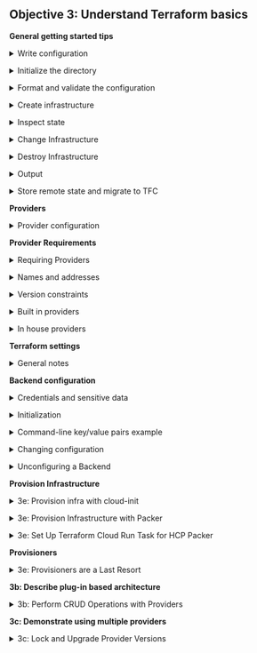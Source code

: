 ## Objective 3: Understand Terraform basics

**General getting started tips**
<p>
<details><summary>Write configuration</summary>
<p>

`Terraform {}` block contains TF settings, including providers. For each provider a `source` is also defined. Also set a version attribute (optional). 
<br>

`Provider` block configures the specified provider. Provider is a plugin used to create and manage your resources.
<br>

`Resources` block to define components in your infra. Can be physical or virtual component, like ec2 or an app. They have 2 strings before the block: resource type + resource name. 
(`aws_instance.app_server`). Contain arguments which are used to config the resource. Including machine sizes etc. 
</details>

<p>
<details><summary>Initialize the directory</summary>
<p>

When you create new config / check existing config - you must initialize the directory with `terraform init`. 
When you do this, TF downloads and installs the providers defined in the config. 
TF downloads provider and installs it in a hidden subdirectory of your current working dir - named `.terraform`. TF also creates a lock file named `terraform.lock.hcl` - specifies exact provider versions used
</details>

<p>
<details><summary>Format and validate the configuration</summary>
<p>

Consistent formatting by using `terraform fmt`, auto updates configs for readability and consistency. Also prints out the files it modified. 
Use `terraform validate` to make sure config is syntactically valid and internally consistent.
</details>

<p>
<details><summary> Create infrastructure </summary>
<p>

To apply config, use  `terraform apply`. Before execution, TF prints out an execution plan - describing the actions TF will take. 

Terraform will now pause and wait for your approval before proceeding. If anything in the plan seems incorrect or dangerous, it is safe to abort here before Terraform modifies your infrastructure.

In this case the plan is acceptable, so type yes at the confirmation prompt to proceed. Executing the plan will take a few minutes since Terraform waits for the EC2 instance to become available.
</details>

<p>
<details><summary> Inspect state </summary>
<p>

After you apply your changes, TF wrote data in a file called `terraform.tfstate`. Stores the IDs and properties of resources it manages. State file is the only way TF can track which resources it manages. Also contains sensitive data, so use TFC/TFE or store remotely. 

Inspect the state file using `terraform show`.
<br>

Can use `terraform state list` to show list of resources in project state.
</details>

<p>
<details><summary> Change Infrastructure </summary>
<p>

The prefix `-/+` means that Terraform will destroy and recreate the resource, rather than updating it in-place
Terraform can update some attributes in-place - indicated with the `~` prefix.

TF prompts for approval of the execution plan before proceeding. Answer `yes` to execute the planned steps.
</details>


<p>
<details><summary> Destroy Infrastructure </summary>
<p>

To destroy managed resources use `terraform destroy `command. It’s the inverse of `terraform apply` - it terminates all resources specified in your TF state. Doesn’t touch non TF resources.
The `-` prefix indicates that the instance will be destroyed. Auto determines the order to destroy - just like apply. 
Answer `yes` to execute plan and destroy all the things.
</details>


<p>
<details><summary> Output </summary>
<p>

Using a file called `outputs.tf` - you can define outputs for your resources. Use the command `terraform output` to query outputs. Use these to connect TF projects with other parts of your infra.

LPT (which you knew already lol): Terraform loads all files in the current directory ending in `.tf`, so you can name your configuration files however you choose.
</details>

<p>
<details><summary> 	Store remote state and migrate to TFC </summary>
<p>

- TFC allows easy version, audit and collaborate on infra changes. When setting up TFC, you need to add a `cloud` block and replace `organization-name` with your TFC name.
- `terraform login`, then paste the API key into the terminal. 
- `terraform init`, to re-initialize config and migrate to TFC. Type, `yes` when prompted.
- Then delete local state file `rm terraform.tfstate`

<br>
Set workspace variables
<br>

You must configure your workspace with your AWS credentials to authenticate the AWS provider.
Navigate to your workspace in TFC and go to the workspace's Variables page. Under Workspace Variables, add your `AWS_ACCESS_KEY_ID` and `AWS_SECRET_ACCESS_KEY` as Environment Variables, making sure to mark them as "Sensitive".
</details>

<p>

**Providers**
<p>
<details><summary> Provider configuration  </summary>
<p>
Providers allow Terraform to interact with cloud providers, SaaS providers, and other APIs.

The name given in the block header is the local name of the provider to configure. This provider should already be included in a `required_providers` block.
Providers require their own configuration for regions, authentication etc.
The body between `{ }` contain config arguments for provider. Most arguments are defined by provider itself. 
<p>

There are also two "meta-arguments" that are defined by Terraform itself and available for all `provider` blocks:
- Alias: for using the same provider with different config for different resources. Main reason for this to support multiple regions for cloud platform. Provider block without alias is default config for that provider.  To reference alternate provider config, specify in this format: `provider_name.alias`
- Version (deprecated): The `version` meta-argument specifies a version constraint for a provider, and works the same way as the version argument in a `required_providers` block.
</details>
<p>

**Provider Requirements**
<p>
<details><summary> Requiring Providers </summary>
<p>

Each TF module must declare which provider it requires. Declared in a `required_providers` block.  The `required_providers` block must be nested inside the top-level terraform block. Consists of local name, source location, version constraint

```terraform
terraform {
  required_providers {
    mycloud = {
      source  = "mycorp/mycloud"
      version = "~> 1.0"
    }
  }
}
```

Each argument in the `required_providers` block enables one provider. The key determines the provider's local name (its unique identifier within this module), and the value is an object with the following elements:
- Source: the global source address for the provider you intend to use, such as `hashicorp/aws`.
- Version: a version constraint specifying which subset of available provider versions the module is compatible with.
</details>

<p>
<details><summary> Names and addresses </summary>
<p>

Each provider has two identifiers:
<br>
A unique source address, which is only used when requiring a provider. A local name, which is used everywhere else in a Terraform module.

- Local name: Module specific and assigned when requiring a provider, must be unique per-module. 
    TF configs always refer to provider using their local name. IE: resources from aws, all begin with `aws_instance` etc. 

- Source address: This is the providers global identifier. Also tells TF where to download it. 
    Consists of: `Hostname/Namespace/Type`. 

    - Hostname: Name of TF registry that distributes the provider. Defaults to: `registry.terraform.io`
    - Namespace: organizational namespace within the registry. Represents org that publishes the provider.
    - Type: Short name for platform or system the provider manages. Usually the providers preferred local name. 

The source address with all three components given explicitly is called the provider's fully-qualified address.
</details>

<p>
<details><summary> Version constraints  </summary>
<p>

-Each provider dependency you declare, should have `version` constraint in the version argument, so TF can select single version per provider. <br>
The version meta-argument specifies a version constraint for a provider, and works the same way as the version argument in a `required_providers` block. The version constraint in a provider configuration is only used if `required_providers` does not include one for that provider.
<br>

-If omitted, TF will accept any version of the provider. 
Dependency lock file: can be used to control TF and ensure it always install same provider versions. Each module should at least declare the minimum provider version it is known to work with, using the `>=` version constraint syntax:
</details>

<p>
<details><summary> Built in providers </summary>
<p>

One provider that is built into TF. It enables the `terraform_remote_state` data source.
It has a special provider source address, which is `terraform.io/builtin/terraform`
<p>
</details>

<p>
<details><summary> In house providers </summary>
<p>

Anyone can develop their own TF provider. Can be used to configure proprietary systems.
One option to distribute provider, to run an in-house private registry. 
Another option is to place provider plugins in directories via `filesystem mirrors`

All providers must have source address, that includes hostname of registry - but that doesn’t actually need to provide an actual registry service. For in house, you can use like a fake name.
</details>

**Terraform settings**

<p>
<details><summary> General notes </summary>
<p>

- TF block: Settings are gathered together into `terraform` blocks. Each TF block contains settings related to TF’s behavior. Inside a TF block, only constant values can be used. 

- Configuring TF cloud: Add a nested `cloud` block in the terraform block.
  Using TFC through command line is called `CLI-driven run workflow`. When you use CLI workflow, TF plan/apply are remotely executed in TFC environment by default. This lets you use TFC with CLI workflow. 

- Configuring TF backend: Nested `backend` block configures which state backend TF should use. Backend defines where TF stores its state data files. 
  By default, TF uses backend called `local` - which stores state on a local disk. Don't need to configure a backend, when using TFC (If I have a `cloud block`, I cannot have a `backend block`.)
</details>

**Backend configuration**

<p>
<details><summary> Credentials and sensitive data </summary>
<p>

Backends store state in a remote service, which allows multiple people to access it. Accessing remote state generally requires access credentials, since state data contains extremely sensitive information. 
Terraform writes the backend configuration in plain text in two separate files.

1) The `.terraform/terraform.tfstate` file contains the backend configuration for the current working directory.
2) All plan files capture the information in `.terraform/terraform.tfstate` at the time the plan was created. This helps ensure Terraform is applying the plan to correct set of infrastructure.
</details>

<p>
<details><summary> Initialization </summary>
<p>

When you change a backend's configuration, you must run `terraform init` again to validate and configure the backend before you can perform any plans, applies, or state operations. <br>

After you initialize, Terraform creates a `.terraform/` directory locally. This directory contains the most recent backend configuration, including any authentication parameters you provided to the Terraform CLI. Do not check this directory into Git, as it may contain sensitive credentials for your remote backend. <br>

The local backend configuration is different and entirely separate from the `terraform.tfstate` file that contains state data about your real-world infrastruture. Terraform stores the `terraform.tfstate` file in your remote backend.

</details>

<p>
<details><summary> Command-line key/value pairs example </summary>
<p>

Example of passing partial config with command-line key/value pairs:

```terraform
$ terraform init \
    -backend-config="address=demo.consul.io" \
    -backend-config="path=example_app/terraform_state" \
    -backend-config="scheme=https"
```
</details>

<p>
<details><summary> Changing configuration </summary>
<p>

You can change your backend config at any time. Can change both config and backend type (S3 to consul). 
TF auto detects any changes in your config and request a `reinitialization`. TF will ask you want to migrate existing state to the new config. This allows you to easily switch from one backend to another.
If you're just reconfiguring the same backend, Terraform will still ask if you want to migrate your state. You can respond "no" in this scenario.
</details>

<p>
<details><summary> Unconfiguring a Backend </summary>
<p>

If you no longer want to use any backend, you can simply remove the configuration from the file. Terraform will detect this like any other change and prompt you to reinitialize.
As part of the reinitialization, Terraform will ask if you'd like to migrate your state back down to normal local state. Once this is complete then Terraform is back to behaving as it does by default.
</details>

**Provision Infrastructure**

<p>
<details><summary>3e: Provision infra with cloud-init </summary>
<p>

`Cloud-init` standard config support tool that allows you to pass a shell script to your instance that installs or configures machine to my specs.
Add your configs to your .yaml template or whatever file you want. 
Add cloud-init script to TF config. For example, your `user_data` will have the data file `template_file.user_data`. You’ll need a data block to retrieve the contents of the .yaml file. 
It’s basically a template file that is rendered and the output is used for any value you need to config your instance. 
</details>

<p>
<details><summary>3e: Provision Infrastructure with Packer </summary>
<p>

- Packer is HashiCorp's open-source tool for creating machine images from source configuration. You can configure Packer images with an operating system and software for your specific use-case.

- 1) Create local ssh key: `ssh-keygen -t rsa -C "your_email@example.com" -f ./tf-packer`
- 2) Packer config will pass it a shell script to run when it builds the image. Open the shell script to review the provisioning instructions. (you already know how to read bash scripts)
- 3) Review the packer image. Change to the `images` directory. Open the `image.pkr.hcl` file in your file editor.
    - Review the `variables` block. This region must match the region where Terraform will build your AMI. The `locals` block creates a formatted timestamp to keep your AMI name unique.
    - The `source` block generates a template for your AMI. 
    - The `build` block builds out your instances with specific scripts or files. Your build is based on the previously declared source as the type of AMI.
    - Next, the `provisioner` blocks copy your key to the image and run your setup script.
- 4) Run the Packer build command providing your image template file. `packer build image.pkr.hcl`. The final line of the output is the AMI ID you will pass into your Terraform configuration in the next step.

- Deploy your Packer image with Terraform
  - The AMI is your artifact from the Packer run and is available in your AWS account in the EC2 Images section. You can visit the AWS Web Console to view this AMI ID again.
  - To use this AMI in your Terraform environment, navigate to the `instances` directory.
  - Open the `main.tf` file and navigate to the `aws_instance` resource. Edit the `ami` attribute with the AMI ID you received from your Packer build.
  - Save, initialize and apply:  `terraform init && terraform apply`
</details>

<p>
<details><summary>3e: Set Up Terraform Cloud Run Task for HCP Packer </summary>
<p>

- HCP Packer has a Terraform Cloud run task integration, which validates that the machine images in your Terraform configuration are not revoked for being insecure or outdated.
- Run task features: 
    The Terraform Cloud run task for HCP Packer currently has two main features:
    `data source image validation` scans your Terraform resources for references to `hcp_packer_iteration` and `hcp_packer_image` data sources. It will warn you if any referenced data source is associated with a revoked image iteration.
    `resource image validation` scans your Terraform configuration for resources that use hard-coded machine image IDs and checks if the image is tracked by HCP Packer. If the image is associated with an image iteration, the run task will warn users if it is a revoked iteration. 
- The HCP Packer Standard tier only supports data source image validation. The HCP Packer Plus tier supports both data source and resource image validation.
<br>
Take a look here if you want more details: https://developer.hashicorp.com/terraform/tutorials/provision/setup-tfc-run-task
</details>

**Provisioners**

<p>
<details><summary>3e: Provisioners are a Last Resort </summary>
<p>

Provisioners can be used to bootstrap a resource, cleanup before destroy, run configuration management, etc.
Basically, don't use provisioners for any of these use-cases. It can be used, but it's probably not a good idea. 
- Passing data into vms/compute resources. You can use `user_data` 
- Running config management software. You can use `packer`
- The `local-exec` provisioner invokes a local executable after a resource is created. This invokes a process on the machine running Terraform, not on the resource. 
- The `remote-exec` provisioner invokes a script on a remote resource after it is created. This can be used to run a configuration management tool, bootstrap into a cluster, etc.
<br>

* To use a provisioner, add provisioner block inside the resource block of a compute instance.

</details>

**3b: Describe plug-in based architecture**

<p>
<details><summary>3b: Perform CRUD Operations with Providers </summary>
<p>

- Terraform is comprised of Terraform Core and Terraform Plugins.
  - Terraform Core reads the configuration and builds the resource dependency graph.
  - Terraform Plugins (providers and provisioners) bridge Terraform Core and their respective target APIs. Terraform provider plugins implement resources via basic CRUD (create, read, update, and delete) APIs to communicate with third party services.

- While most Terraform providers manage cloud infrastructure (e.g. AWS, Azure and GCP providers), providers can serve as an interface to any API and allow Terraform to potentially manage any resource. 
</details>

**3c: Demonstrate using multiple providers**

<p>
<details><summary> 3c: Lock and Upgrade Provider Versions</summary>
<p>

When multiple users or automation tools run the same Terraform configuration, they should all use the same versions of their required providers. There are two ways for you to manage provider versions in your configuration:

1) Specify provider version constraints in your configuration's `terraform` block.
2) Use the dependency lock file

If you do not scope provider version appropriately, Terraform will download the latest provider version that fulfills the version constraint. This may lead to unexpected infrastructure changes.

The lock file instructs Terraform to always install the same provider version, ensuring that consistent runs across your team or remote sessions.

- The `-upgrade` flag will upgrade all providers to the latest version consistent within the version constraints specified in your configuration.

</details>